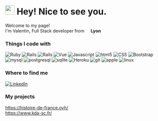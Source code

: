 <h1><img src="https://emojis.slackmojis.com/emojis/images/1531849430/4246/blob-sunglasses.gif?1531849430" width="30"/> Hey! Nice to see you.</h1>
<p>Welcome to my page! </br> I'm Valentin, Full Stack developer from <img src="https://cdn-icons-png.flaticon.com/512/197/197560.png" width="13"/> <b>Lyon</b>
<h3>Things I code with</h3>
<p>
  <img alt="Ruby" src="https://img.shields.io/badge/Ruby-CC342D?style=flat-square&logo=ruby&logoColor=white" />
  <img alt="Rails" src="https://img.shields.io/badge/Ruby_on_Rails-CC0000?style=flat-square&logo=ruby-on-rails&logoColor=white" />
  <img alt="Rails" src="https://img.shields.io/badge/php-%23777BB4.svg?style=flat-square&logo=php&logoColor=white" />
  <img alt="Vue" src="https://img.shields.io/badge/vuejs-%2335495e.svg?style=for-the-badge&logo=vuedotjs&logoColor=%234FC08D" />

  <img alt="Javascript" src="https://img.shields.io/badge/JavaScript-F7DF1E?style=flat-square&logo=javascript&logoColor=black" />
  <img alt="html5" src="https://img.shields.io/badge/-HTML5-E34F26?style=flat-square&logo=html5&logoColor=white" />
  <img alt="CSS" src="https://img.shields.io/badge/CSS3-1572B6?style=flat-square&logo=css3&logoColor=white" />
  <img alt="Bootstrap" src="https://img.shields.io/badge/Bootstrap-563D7C?style=flat-square&logo=bootstrap&logoColor=white" />
  <img alt="mysql" src="https://img.shields.io/badge/MySQL-00000F?style=flat-square&logo=mysql&logoColor=white" />
  <img alt="postgresql" src="https://img.shields.io/badge/PostgreSQL-316192?style=flat-square&logo=postgresql&logoColor=white" />
  <img alt="sqlite" src="https://img.shields.io/badge/SQLite-07405E?style=flat-square&logo=sqlite&logoColor=white" />
  <img alt="Heroku" src="https://img.shields.io/badge/-Heroku-430098?style=flat-square&logo=heroku&logoColor=white" />
  <img alt="git" src="https://img.shields.io/badge/-Git-F05032?style=flat-square&logo=git&logoColor=white" />
  <img alt="apple" src="https://img.shields.io/badge/MAC%20OS-000000?style=flat-square&logo=apple&logoColor=white" />
  <img alt="linux" src="https://img.shields.io/badge/Linux-FCC624?style=flat-quare&logo=linux&logoColor=black" />
</p>
<h3>Where to find me</h3>
   <a href="https://www.linkedin.com/in/valentin-beaussart/" target="_blank"><img alt="LinkedIn" src="https://img.shields.io/badge/linkedin-%230077B5.svg?&style=for-the-badge&logo=linkedin&logoColor=white" /></a> 
</p>
<h3>My projects</h3>
   <a href="https://histoire-de-france.ovh/" target="_blank">https://histoire-de-france.ovh/</a>
   <br>
    <a href="https://www.kda-sc.fr/" target="_blank">https://www.kda-sc.fr/</a> 

